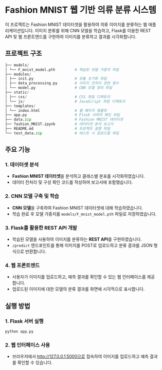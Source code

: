 # Fashion MNIST 웹 기반 의류 분류 시스템

이 프로젝트는 Fashion MNIST 데이터셋을 활용하여 의류 이미지를 분류하는 웹 애플리케이션입니다. 이미지 분류를 위해 CNN 모델을 학습하고, Flask를 이용한 REST API 및 웹 프론트엔드를 구현하여 이미지를 분류하고 결과를 시각화합니다.

## 프로젝트 구조
```Python
├── models/
│ └── F_mnist_model.pth         # 학습된 모델 가중치 파일
├── modules/
│ ├── init.py                   # 모듈 초기화 파일
│ ├── data_processing.py        # 이미지 전처리 관련 함수
│ └── model.py                  # CNN 모델 정의 파일
├── static/
│ ├── css/                      # CSS 파일 디렉토리
│ └── js/                       # JavaScript 파일 디렉토리
├── templates/
│ └── index.html                # 웹 페이지 템플릿
├── app.py                      # Flask 서버의 메인 파일
├── data.zip                    # Fashion MNIST 데이터셋 
├── fashion_MNIST.ipynb         # 데이터셋 분석 보고서
├── README.md                   # 프로젝트 설명 파일
└── test_data.zip               # 테스트 시 업로드할 파일
```


## 주요 기능

### 1. 데이터셋 분석
- **Fashion MNIST 데이터셋**을 분석하고 클래스별 분포를 시각화하였습니다.
- 데이터 전처리 및 구성 확인 코드를 작성하여 보고서에 포함했습니다.

### 2. CNN 모델 구축 및 학습
- **CNN 모델**을 구축하여 Fashion MNIST 데이터셋에 대해 학습하였습니다.
- 학습 완료 후 모델 가중치를 `models/F_mnist_model.pth` 파일로 저장하였습니다.

### 3. Flask를 활용한 REST API 개발
- 학습된 모델을 사용하여 이미지를 분류하는 **REST API**를 구현하였습니다.
- `/predict` 엔드포인트를 통해 이미지를 POST로 업로드하고 분류 결과를 JSON 형식으로 반환합니다.

### 4. 웹 프론트엔드
- 사용자가 이미지를 업로드하고, 예측 결과를 확인할 수 있는 웹 인터페이스를 제공합니다.
- 업로드된 이미지에 대한 모델의 분류 결과를 화면에 시각적으로 표시합니다.

## 실행 방법

### 1. Flask 서버 실행
```bash
python app.py
```

### 2. 웹 인터페이스 사용
- 브라우저에서 http://127.0.0.1:5000으로 접속하여 이미지를 업로드하고 예측 결과를 확인할 수 있습니다.